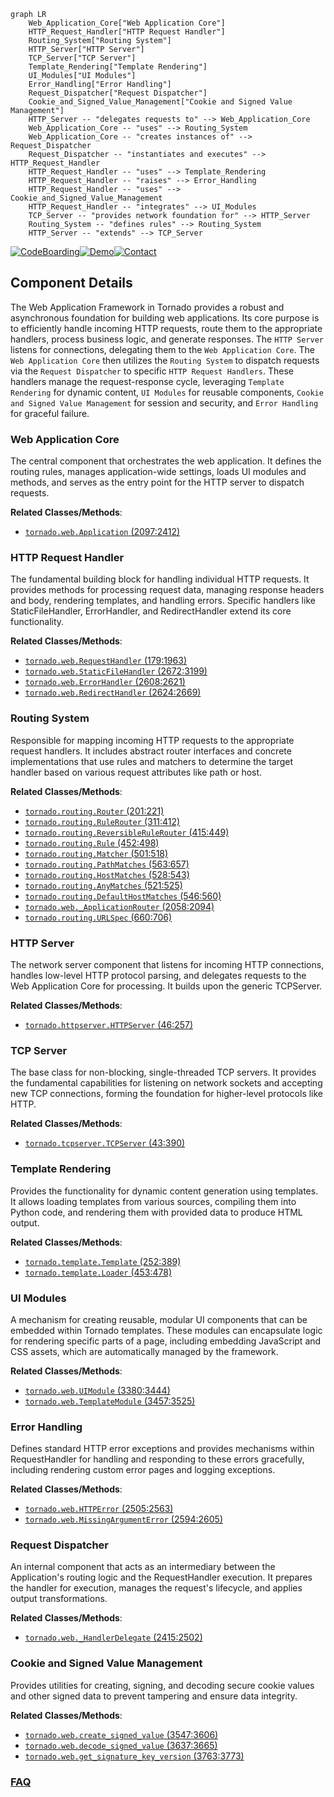 ```mermaid
graph LR
    Web_Application_Core["Web Application Core"]
    HTTP_Request_Handler["HTTP Request Handler"]
    Routing_System["Routing System"]
    HTTP_Server["HTTP Server"]
    TCP_Server["TCP Server"]
    Template_Rendering["Template Rendering"]
    UI_Modules["UI Modules"]
    Error_Handling["Error Handling"]
    Request_Dispatcher["Request Dispatcher"]
    Cookie_and_Signed_Value_Management["Cookie and Signed Value Management"]
    HTTP_Server -- "delegates requests to" --> Web_Application_Core
    Web_Application_Core -- "uses" --> Routing_System
    Web_Application_Core -- "creates instances of" --> Request_Dispatcher
    Request_Dispatcher -- "instantiates and executes" --> HTTP_Request_Handler
    HTTP_Request_Handler -- "uses" --> Template_Rendering
    HTTP_Request_Handler -- "raises" --> Error_Handling
    HTTP_Request_Handler -- "uses" --> Cookie_and_Signed_Value_Management
    HTTP_Request_Handler -- "integrates" --> UI_Modules
    TCP_Server -- "provides network foundation for" --> HTTP_Server
    Routing_System -- "defines rules" --> Routing_System
    HTTP_Server -- "extends" --> TCP_Server
```
[![CodeBoarding](https://img.shields.io/badge/Generated%20by-CodeBoarding-9cf?style=flat-square)](https://github.com/CodeBoarding/GeneratedOnBoardings)[![Demo](https://img.shields.io/badge/Try%20our-Demo-blue?style=flat-square)](https://www.codeboarding.org/demo)[![Contact](https://img.shields.io/badge/Contact%20us%20-%20contact@codeboarding.org-lightgrey?style=flat-square)](mailto:contact@codeboarding.org)

## Component Details

The Web Application Framework in Tornado provides a robust and asynchronous foundation for building web applications. Its core purpose is to efficiently handle incoming HTTP requests, route them to the appropriate handlers, process business logic, and generate responses. The `HTTP Server` listens for connections, delegating them to the `Web Application Core`. The `Web Application Core` then utilizes the `Routing System` to dispatch requests via the `Request Dispatcher` to specific `HTTP Request Handlers`. These handlers manage the request-response cycle, leveraging `Template Rendering` for dynamic content, `UI Modules` for reusable components, `Cookie and Signed Value Management` for session and security, and `Error Handling` for graceful failure.

### Web Application Core
The central component that orchestrates the web application. It defines the routing rules, manages application-wide settings, loads UI modules and methods, and serves as the entry point for the HTTP server to dispatch requests.


**Related Classes/Methods**:

- <a href="https://github.com/tornadoweb/tornado/blob/master/tornado/web.py#L2097-L2412" target="_blank" rel="noopener noreferrer">`tornado.web.Application` (2097:2412)</a>


### HTTP Request Handler
The fundamental building block for handling individual HTTP requests. It provides methods for processing request data, managing response headers and body, rendering templates, and handling errors. Specific handlers like StaticFileHandler, ErrorHandler, and RedirectHandler extend its core functionality.


**Related Classes/Methods**:

- <a href="https://github.com/tornadoweb/tornado/blob/master/tornado/web.py#L179-L1963" target="_blank" rel="noopener noreferrer">`tornado.web.RequestHandler` (179:1963)</a>
- <a href="https://github.com/tornadoweb/tornado/blob/master/tornado/web.py#L2672-L3199" target="_blank" rel="noopener noreferrer">`tornado.web.StaticFileHandler` (2672:3199)</a>
- <a href="https://github.com/tornadoweb/tornado/blob/master/tornado/web.py#L2608-L2621" target="_blank" rel="noopener noreferrer">`tornado.web.ErrorHandler` (2608:2621)</a>
- <a href="https://github.com/tornadoweb/tornado/blob/master/tornado/web.py#L2624-L2669" target="_blank" rel="noopener noreferrer">`tornado.web.RedirectHandler` (2624:2669)</a>


### Routing System
Responsible for mapping incoming HTTP requests to the appropriate request handlers. It includes abstract router interfaces and concrete implementations that use rules and matchers to determine the target handler based on various request attributes like path or host.


**Related Classes/Methods**:

- <a href="https://github.com/tornadoweb/tornado/blob/master/tornado/routing.py#L201-L221" target="_blank" rel="noopener noreferrer">`tornado.routing.Router` (201:221)</a>
- <a href="https://github.com/tornadoweb/tornado/blob/master/tornado/routing.py#L311-L412" target="_blank" rel="noopener noreferrer">`tornado.routing.RuleRouter` (311:412)</a>
- <a href="https://github.com/tornadoweb/tornado/blob/master/tornado/routing.py#L415-L449" target="_blank" rel="noopener noreferrer">`tornado.routing.ReversibleRuleRouter` (415:449)</a>
- <a href="https://github.com/tornadoweb/tornado/blob/master/tornado/routing.py#L452-L498" target="_blank" rel="noopener noreferrer">`tornado.routing.Rule` (452:498)</a>
- <a href="https://github.com/tornadoweb/tornado/blob/master/tornado/routing.py#L501-L518" target="_blank" rel="noopener noreferrer">`tornado.routing.Matcher` (501:518)</a>
- <a href="https://github.com/tornadoweb/tornado/blob/master/tornado/routing.py#L563-L657" target="_blank" rel="noopener noreferrer">`tornado.routing.PathMatches` (563:657)</a>
- <a href="https://github.com/tornadoweb/tornado/blob/master/tornado/routing.py#L528-L543" target="_blank" rel="noopener noreferrer">`tornado.routing.HostMatches` (528:543)</a>
- <a href="https://github.com/tornadoweb/tornado/blob/master/tornado/routing.py#L521-L525" target="_blank" rel="noopener noreferrer">`tornado.routing.AnyMatches` (521:525)</a>
- <a href="https://github.com/tornadoweb/tornado/blob/master/tornado/routing.py#L546-L560" target="_blank" rel="noopener noreferrer">`tornado.routing.DefaultHostMatches` (546:560)</a>
- <a href="https://github.com/tornadoweb/tornado/blob/master/tornado/web.py#L2058-L2094" target="_blank" rel="noopener noreferrer">`tornado.web._ApplicationRouter` (2058:2094)</a>
- <a href="https://github.com/tornadoweb/tornado/blob/master/tornado/routing.py#L660-L706" target="_blank" rel="noopener noreferrer">`tornado.routing.URLSpec` (660:706)</a>


### HTTP Server
The network server component that listens for incoming HTTP connections, handles low-level HTTP protocol parsing, and delegates requests to the Web Application Core for processing. It builds upon the generic TCPServer.


**Related Classes/Methods**:

- <a href="https://github.com/tornadoweb/tornado/blob/master/tornado/httpserver.py#L46-L257" target="_blank" rel="noopener noreferrer">`tornado.httpserver.HTTPServer` (46:257)</a>


### TCP Server
The base class for non-blocking, single-threaded TCP servers. It provides the fundamental capabilities for listening on network sockets and accepting new TCP connections, forming the foundation for higher-level protocols like HTTP.


**Related Classes/Methods**:

- <a href="https://github.com/tornadoweb/tornado/blob/master/tornado/tcpserver.py#L43-L390" target="_blank" rel="noopener noreferrer">`tornado.tcpserver.TCPServer` (43:390)</a>


### Template Rendering
Provides the functionality for dynamic content generation using templates. It allows loading templates from various sources, compiling them into Python code, and rendering them with provided data to produce HTML output.


**Related Classes/Methods**:

- <a href="https://github.com/tornadoweb/tornado/blob/master/tornado/template.py#L252-L389" target="_blank" rel="noopener noreferrer">`tornado.template.Template` (252:389)</a>
- <a href="https://github.com/tornadoweb/tornado/blob/master/tornado/template.py#L453-L478" target="_blank" rel="noopener noreferrer">`tornado.template.Loader` (453:478)</a>


### UI Modules
A mechanism for creating reusable, modular UI components that can be embedded within Tornado templates. These modules can encapsulate logic for rendering specific parts of a page, including embedding JavaScript and CSS assets, which are automatically managed by the framework.


**Related Classes/Methods**:

- <a href="https://github.com/tornadoweb/tornado/blob/master/tornado/web.py#L3380-L3444" target="_blank" rel="noopener noreferrer">`tornado.web.UIModule` (3380:3444)</a>
- <a href="https://github.com/tornadoweb/tornado/blob/master/tornado/web.py#L3457-L3525" target="_blank" rel="noopener noreferrer">`tornado.web.TemplateModule` (3457:3525)</a>


### Error Handling
Defines standard HTTP error exceptions and provides mechanisms within RequestHandler for handling and responding to these errors gracefully, including rendering custom error pages and logging exceptions.


**Related Classes/Methods**:

- <a href="https://github.com/tornadoweb/tornado/blob/master/tornado/web.py#L2505-L2563" target="_blank" rel="noopener noreferrer">`tornado.web.HTTPError` (2505:2563)</a>
- <a href="https://github.com/tornadoweb/tornado/blob/master/tornado/web.py#L2594-L2605" target="_blank" rel="noopener noreferrer">`tornado.web.MissingArgumentError` (2594:2605)</a>


### Request Dispatcher
An internal component that acts as an intermediary between the Application's routing logic and the RequestHandler execution. It prepares the handler for execution, manages the request's lifecycle, and applies output transformations.


**Related Classes/Methods**:

- <a href="https://github.com/tornadoweb/tornado/blob/master/tornado/web.py#L2415-L2502" target="_blank" rel="noopener noreferrer">`tornado.web._HandlerDelegate` (2415:2502)</a>


### Cookie and Signed Value Management
Provides utilities for creating, signing, and decoding secure cookie values and other signed data to prevent tampering and ensure data integrity.


**Related Classes/Methods**:

- <a href="https://github.com/tornadoweb/tornado/blob/master/tornado/web.py#L3547-L3606" target="_blank" rel="noopener noreferrer">`tornado.web.create_signed_value` (3547:3606)</a>
- <a href="https://github.com/tornadoweb/tornado/blob/master/tornado/web.py#L3637-L3665" target="_blank" rel="noopener noreferrer">`tornado.web.decode_signed_value` (3637:3665)</a>
- <a href="https://github.com/tornadoweb/tornado/blob/master/tornado/web.py#L3763-L3773" target="_blank" rel="noopener noreferrer">`tornado.web.get_signature_key_version` (3763:3773)</a>




### [FAQ](https://github.com/CodeBoarding/GeneratedOnBoardings/tree/main?tab=readme-ov-file#faq)